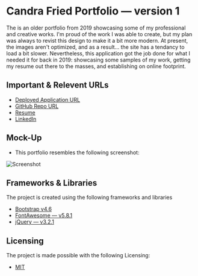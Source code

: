 # Candra Fried Portfolio — version 1
The is an older portfolio from 2019 showcasing some of my professional and creative works. I'm proud of the work I was able to create, but my plan was always to revist this design to make it a bit more modern. At present, the images aren't optimized, and as a result... the site has a tendancy to load a bit slower. Nevertheless, this application got the job done for what I needed it for back in 2019: showcasing some samples of my work, getting my resume out there to the masses, and establishing on online footprint.


## Important & Relevent URLs

- [Deployed Application URL](#)
- [GitHub Repo URL](#)
- [Resume](https://drive.google.com/file/d/1DQE7p5poFXvcVrIBnuNTejJkuoTIuxOj/view?usp=sharing)
- [LinkedIn](https://www.linkedin.com/in/candracook/ )


## Mock-Up

* This portfolio resembles the following screenshot:

![Screenshot](./assets/screenshots/screenshot1.png)

## Frameworks & Libraries

The project is created using the following frameworks and libraries

- [Bootstrap v4.6](https://getbootstrap.com/docs/4.6/getting-started/introduction/)
- [FontAwesome — v5.8.1](https://fontawesome.com/v5.15/how-to-use/on-the-web/referencing-icons/basic-use)
- [jQuery — v3.2.1](https://api.jquery.com/)

## Licensing
The project is made possible with the following Licensing:
- [MIT](license.txt)